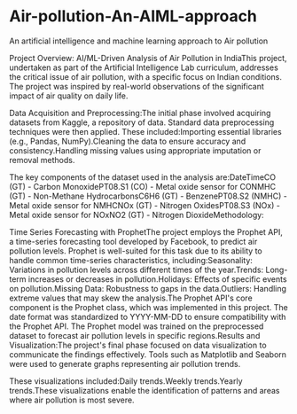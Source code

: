 # Air-pollution-An-AIML-approach
An artificial intelligence and machine learning approach to Air pollution

Project Overview: AI/ML-Driven Analysis of Air Pollution in IndiaThis project, undertaken as part of the Artificial Intelligence Lab curriculum, addresses the critical issue of air pollution, with a specific focus on Indian conditions. The project was inspired by real-world observations of the significant impact of air quality on daily life.

Data Acquisition and Preprocessing:The initial phase involved acquiring datasets from Kaggle, a repository of data. Standard data preprocessing techniques were then applied. These included:Importing essential libraries (e.g., Pandas, NumPy).Cleaning the data to ensure accuracy and consistency.Handling missing values using appropriate imputation or removal methods.

The key components of the dataset used in the analysis are:DateTimeCO (GT) - Carbon MonoxidePT08.S1 (CO) - Metal oxide sensor for CONMHC (GT) - Non-Methane HydrocarbonsC6H6 (GT) - BenzenePT08.S2 (NMHC) - Metal oxide sensor for NMHCNOx (GT) - Nitrogen OxidesPT08.S3 (NOx) - Metal oxide sensor for NOxNO2 (GT) - Nitrogen DioxideMethodology: 

Time Series Forecasting with ProphetThe project employs the Prophet API, a time-series forecasting tool developed by Facebook, to predict air pollution levels. Prophet is well-suited for this task due to its ability to handle common time-series characteristics, including:Seasonality: Variations in pollution levels across different times of the year.Trends: Long-term increases or decreases in pollution.Holidays: Effects of specific events on pollution.Missing Data: Robustness to gaps in the data.Outliers: Handling extreme values that may skew the analysis.The Prophet API's core component is the Prophet class, which was implemented in this project.  The date format was standardized to YYYY-MM-DD to ensure compatibility with the Prophet API.  The Prophet model was trained on the preprocessed dataset to forecast air pollution levels in specific regions.Results and Visualization:The project's final phase focused on data visualization to communicate the findings effectively. Tools such as Matplotlib and Seaborn were used to generate graphs representing air pollution trends. 

These visualizations included:Daily trends.Weekly trends.Yearly trends.These visualizations enable the identification of patterns and areas where air pollution is most severe.

